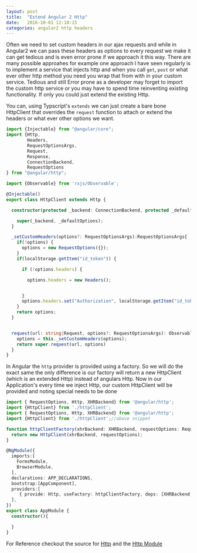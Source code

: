 ```yaml
---
layout: post
title:  "Extend Angular 2 Http"
date:   2016-10-01 12:18:15
categories: angular2 http headers
---
```

Often we need to set custom headers in our ajax requests and while in Angular2 we can pass these headers as options to 
every request we make it can get tedious and is even error prone if we approach it this way. There are many possible approahes 
for example one approach I have seen regularly is to implement a service that injects http and when you call `get`,  `post` or 
what ever other http method you need you wrap that from with in your custom service. Tedious and still Error prone as a 
developer may forget to import the custom http service or you may have to spend time reinventing existing functionality. If
only you could just extend the existing Http.

You can, using Typscript's `extends` we can just create a bare bone HttpClient that overrides the `request` function to attach
or extend the headers or what ever other options we want.

```ts
import {Injectable} from "@angular/core";
import {Http, 
        Headers, 
        RequestOptionsArgs, 
        Request, 
        Response, 
        ConnectionBackend, 
        RequestOptions
} from "@angular/http";

import {Observable} from 'rxjs/Observable';

@Injectable()
export class HttpClient extends Http {

  constructor(protected _backend: ConnectionBackend, protected _defaultOptions: RequestOptions) {

    super(_backend, _defaultOptions);
  }

  _setCustomHeaders(options?: RequestOptionsArgs):RequestOptionsArgs{
    if(!options) {
      options = new RequestOptions({});
    }
    if(localStorage.getItem("id_token")) {

      if (!options.headers) {

        options.headers = new Headers();


      }
      options.headers.set("Authorization", localStorage.getItem("id_token"))
    }
    return options;
  }


  request(url: string|Request, options?: RequestOptionsArgs): Observable<Response> {
    options = this._setCustomHeaders(options);
    return super.request(url, options)
  }
}
```
In Angular the `http` provider is provided using a factory. So we will do the exact same the only difference is our factory will return a new HttpClient (which is an extended Http) instead of angulars Http.
Now in our Application's every time we inject Http, our custom HttpClient will be provided and noting special needs to be done

```ts
import { RequestOptions, Http, XHRBackend} from '@angular/http';
import {HttpClient} from './httpClient';
import { RequestOptions, Http, XHRBackend} from '@angular/http';
import {HttpClient} from './httpClient';//above snippet

function httpClientFactory(xhrBackend: XHRBackend, requestOptions: RequestOptions): Http {
  return new HttpClient(xhrBackend, requestOptions);
}

@NgModule({
  imports:[
    FormsModule,
    BrowserModule,
  ],
  declarations: APP_DECLARATIONS,
  bootstrap:[AppComponent],
  providers:[
     { provide: Http, useFactory: httpClientFactory, deps: [XHRBackend, RequestOptions]}
  ],
})
export class AppModule {
  constructor(){

  }
}
```

For Reference checkout the source for [Http](https://github.com/angular/angular/blob/master/modules/%40angular/http/src/http.ts) and the [Http Module](https://github.com/angular/angular/blob/master/modules/%40angular/http/src/http_module.ts)


